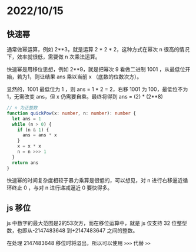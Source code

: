 # 2022/10/15

## 快速幂
通常做幂运算，例如 2**3，就是运算 2 * 2 * 2，这种方式在幂次 n 很高的情况下，效率就很低，需要做 n 次乘法运算。

快速幂是用移位思想，例如 2**9，就是把幂次 9 看做二进制 1001 ，从最低位开始，若为1，则让结果 ans 乘以当前 x （底数的位数次方）。

显然的，1001 最低位为 1 ，则 ans = 1 * 2 = 2，右移 1001 为 100，最低位不为 1，无需改变 ans，但 x 仍需要自乘。最终将得到 ans = (2) * (2**8)

```ts
// n 为正整数
function quickPow(x: number, n: number): number {
  let ans = 1
  while (n > 0) {
    if (n & 1) {
      ans = ans * x
    }
    x = x * x
    n = n >>> 1
  }
  return ans
}
```

快速幂的时间复杂度相较于暴力乘算是很低的，可以想见，对 n 进行右移逼近循环终止 0 ，与对 n 进行递减逼近 0 要快得多。

## js 移位
js 中数字的最大范围是2的53次方，而在移位运算中，就是 js 仅支持 32 位整型数，也即从-2147483648 到+2147483647 之间的整数。

在处理 2147483648 移位时将溢出，所以可以使用 `>>>` 代替 `>>` 
